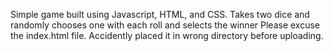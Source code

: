 Simple game built using Javascript, HTML, and CSS. Takes two dice and randomly chooses one with each roll and selects the winner
Please excuse the index.html file. Accidently placed it in wrong directory before uploading.
